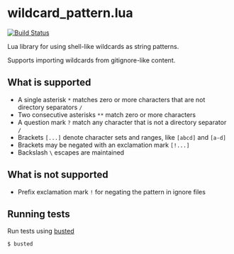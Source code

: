 # wildcard\_pattern.lua
[![Build Status](https://travis-ci.org/gilzoide/wildcard_pattern.lua.svg?branch=master)](https://travis-ci.org/gilzoide/wildcard_pattern.lua)

Lua library for using shell-like wildcards as string patterns.

Supports importing wildcards from gitignore-like content.

## What is supported
- A single asterisk `*` matches zero or more characters that are not directory separators `/`
- Two consecutive asterisks `**` match zero or more characters
- A question mark `?` match any character that is not a directory separator `/`
- Brackets `[...]` denote character sets and ranges, like `[abcd]` and `[a-d]`
- Brackets may be negated with an exclamation mark `[!...]`
- Backslash `\` escapes are maintained

## What is not supported
- Prefix exclamation mark `!` for negating the pattern in ignore files

## Running tests
Run tests using [busted](https://olivinelabs.com/busted/)

    $ busted

